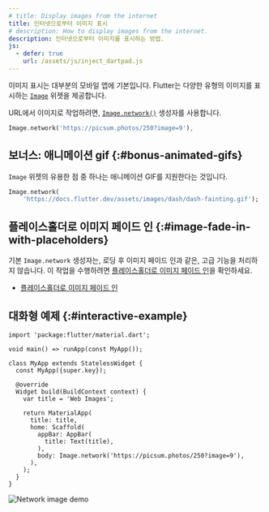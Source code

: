 ```yaml
---
# title: Display images from the internet
title: 인터넷으로부터 이미지 표시
# description: How to display images from the internet.
description: 인터넷으로부터 이미지를 표시하는 방법.
js:
  - defer: true
    url: /assets/js/inject_dartpad.js
---
```


<?code-excerpt path-base="cookbook/images/network_image"?>

이미지 표시는 대부분의 모바일 앱에 기본입니다. 
Flutter는 다양한 유형의 이미지를 표시하는 [`Image`][] 위젯을 제공합니다.

URL에서 이미지로 작업하려면, [`Image.network()`][] 생성자를 사용합니다.

<?code-excerpt "lib/main.dart (ImageNetwork)" replace="/^body\: //g"?>
```dart
Image.network('https://picsum.photos/250?image=9'),
```

## 보너스: 애니메이션 gif {:#bonus-animated-gifs}

`Image` 위젯의 유용한 점 중 하나는 애니메이션 GIF를 지원한다는 것입니다.

<?code-excerpt "lib/gif.dart (Gif)" replace="/^return\ //g"?>
```dart
Image.network(
    'https://docs.flutter.dev/assets/images/dash/dash-fainting.gif');
```

## 플레이스홀더로 이미지 페이드 인 {:#image-fade-in-with-placeholders}

기본 `Image.network` 생성자는, 로딩 후 이미지 페이드 인과 같은, 고급 기능을 처리하지 않습니다. 
이 작업을 수행하려면 [플레이스홀더로 이미지 페이드 인][Fade in images with a placeholder]을 확인하세요.

* [플레이스홀더로 이미지 페이드 인][Fade in images with a placeholder]

## 대화형 예제 {:#interactive-example}

<?code-excerpt "lib/main.dart"?>
```dartpad title="Flutter network images hands-on example in DartPad" run="true"
import 'package:flutter/material.dart';

void main() => runApp(const MyApp());

class MyApp extends StatelessWidget {
  const MyApp({super.key});

  @override
  Widget build(BuildContext context) {
    var title = 'Web Images';

    return MaterialApp(
      title: title,
      home: Scaffold(
        appBar: AppBar(
          title: Text(title),
        ),
        body: Image.network('https://picsum.photos/250?image=9'),
      ),
    );
  }
}
```

<noscript>
  <img src="/assets/images/docs/cookbook/network-image.png" alt="Network image demo" class="site-mobile-screenshot" />
</noscript>


[Fade in images with a placeholder]: /cookbook/images/fading-in-images
[`Image`]: {{site.api}}/flutter/widgets/Image-class.html
[`Image.network()`]: {{site.api}}/flutter/widgets/Image/Image.network.html
